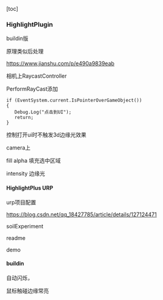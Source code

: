 [toc]



### HighlightPlugin

buildin版

原理类似后处理

https://www.jianshu.com/p/e490a9839eab

相机上RaycastController

PerformRayCast添加

```
if (EventSystem.current.IsPointerOverGameObject())
{
   Debug.Log("点击到UI");
   return;
}
```

控制打开ui时不触发3d边缘光效果



camera上

fill alpha 填充选中区域

intensity 边缘光





#### HighlightPlus URP

urp项目配置

https://blog.csdn.net/qq_18427785/article/details/127124471



soilExperiment 

readme

demo



#### buildin

自动闪烁，



鼠标触碰边缘常亮















